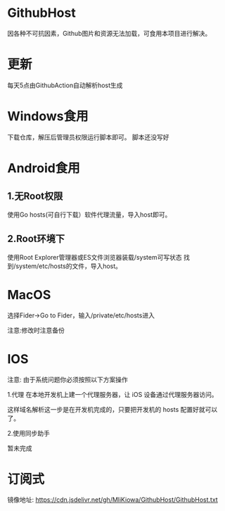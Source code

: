 # GithubHost
因各种不可抗因素，Github图片和资源无法加载，可食用本项目进行解决。
# 更新
每天5点由GithubAction自动解析host生成
# Windows食用
下载仓库，解压后管理员权限运行脚本即可。
脚本还没写好
# Android食用
## 1.无Root权限
使用Go hosts(可自行下载）软件代理流量，导入host即可。
## 2.Root环境下
使用Root Explorer管理器或ES文件浏览器装载/system可写状态
找到/system/etc/hosts的文件，导入host。
# MacOS
选择Fider->Go to Fider，输入/private/etc/hosts进入

注意:修改时注意备份
# IOS
注意: 由于系统问题你必须按照以下方案操作

1.代理
在本地开发机上建一个代理服务器，让 iOS 设备通过代理服务器访问。

这样域名解析这一步是在开发机完成的，只要把开发机的 hosts 配置好就可以了。

2.使用同步助手

暂未完成
# 订阅式
镜像地址: https://cdn.jsdelivr.net/gh/MliKiowa/GithubHost/GithubHost.txt
